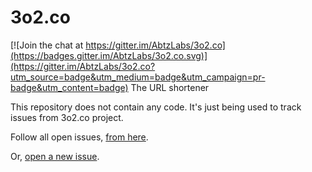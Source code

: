 # 3o2.co

[![Join the chat at https://gitter.im/AbtzLabs/3o2.co](https://badges.gitter.im/AbtzLabs/3o2.co.svg)](https://gitter.im/AbtzLabs/3o2.co?utm_source=badge&utm_medium=badge&utm_campaign=pr-badge&utm_content=badge)
The URL shortener

This repository does not contain any code. It's just being used to track issues from 3o2.co project.

Follow all open issues, [from here](https://github.com/AbtzLabs/3o2.co/issues).

Or, [open a new issue](https://github.com/AbtzLabs/3o2.co/issues/new).
